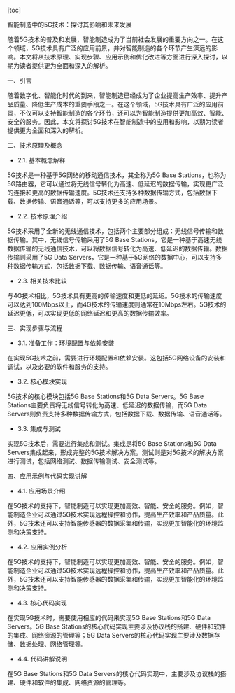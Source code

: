 
[toc]                    
                
                
智能制造中的5G技术：探讨其影响和未来发展

随着5G技术的普及和发展，智能制造成为了当前社会发展的重要方向之一。在这个领域，5G技术具有广泛的应用前景，并对智能制造的各个环节产生深远的影响。本文将从技术原理、实现步骤、应用示例和优化改进等方面进行深入探讨，以期为读者提供更为全面和深入的解析。

一、引言

随着数字化、智能化时代的到来，智能制造已经成为了企业提高生产效率、提升产品质量、降低生产成本的重要手段之一。在这个领域，5G技术具有广泛的应用前景，不仅可以支持智能制造的各个环节，还可以为智能制造提供更加高效、智能、安全的服务。因此，本文将探讨5G技术在智能制造中的应用和影响，以期为读者提供更为全面和深入的解析。

二、技术原理及概念

- 2.1. 基本概念解释

5G技术是一种基于5G网络的移动通信技术，其全称为5G Base Stations，也称为5G路由器，它可以通过将无线信号转化为高速、低延迟的数据传输，实现更广泛的连接和更高的数据传输速度。5G技术还支持多种数据传输方式，包括数据下载、数据传输、语音通话等，可以支持更多的应用场景。

- 2.2. 技术原理介绍

5G技术采用了全新的无线通信技术，包括两个主要部分组成：无线信号传输和数据传输。其中，无线信号传输采用了5G Base Stations，它是一种基于高速无线数据传输的无线通信技术，可以将数据信号转化为高速、低延迟的数据传输。数据传输则采用了5G Data Servers，它是一种基于5G网络的数据中心，可以支持多种数据传输方式，包括数据下载、数据传输、语音通话等。

- 2.3. 相关技术比较

与4G技术相比，5G技术具有更高的传输速度和更低的延迟。5G技术的传输速度可以达到100Mbps以上，而4G技术的传输速度则通常在10Mbps左右。5G技术的延迟更低，可以实现更低的网络延迟和更高的数据传输效率。

三、实现步骤与流程

- 3.1. 准备工作：环境配置与依赖安装

在实现5G技术之前，需要进行环境配置和依赖安装。这包括5G网络设备的安装和调试，以及必要的软件和服务的支持。

- 3.2. 核心模块实现

5G技术的核心模块包括5G Base Stations和5G Data Servers。5G Base Stations主要负责将无线信号转化为高速、低延迟的数据传输，而5G Data Servers则负责支持多种数据传输方式，包括数据下载、数据传输、语音通话等。

- 3.3. 集成与测试

实现5G技术后，需要进行集成和测试。集成是将5G Base Stations和5G Data Servers集成起来，形成完整的5G技术解决方案。测试则是对5G技术的解决方案进行测试，包括网络测试、数据传输测试、安全测试等。

四、应用示例与代码实现讲解

- 4.1. 应用场景介绍

在5G技术的支持下，智能制造可以实现更加高效、智能、安全的服务。例如，智能制造企业可以通过5G技术实现远程操控和协作，提高生产效率和产品质量。此外，5G技术还可以支持智能传感器的数据采集和传输，实现更加智能化的环境监测和决策支持。

- 4.2. 应用实例分析

在5G技术的支持下，智能制造可以实现更加高效、智能、安全的服务。例如，智能制造企业可以通过5G技术实现远程操控和协作，提高生产效率和产品质量。此外，5G技术还可以支持智能传感器的数据采集和传输，实现更加智能化的环境监测和决策支持。

- 4.3. 核心代码实现

在实现5G技术时，需要使用相应的代码来实现5G Base Stations和5G Data Servers。5G Base Stations的核心代码实现主要涉及协议栈的搭建、硬件和软件的集成、网络资源的管理等；5G Data Servers的核心代码实现主要涉及数据存储、数据处理、网络管理等。

- 4.4. 代码讲解说明

在5G Base Stations和5G Data Servers的核心代码实现中，主要涉及协议栈的搭建、硬件和软件的集成、网络资源的管理等。

